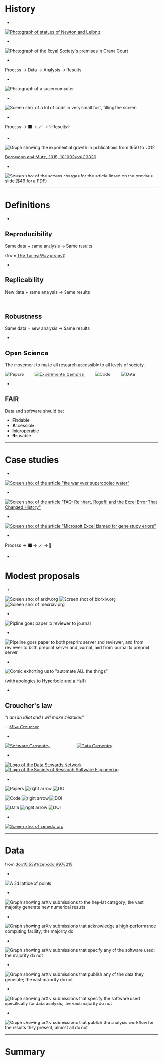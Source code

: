 # History

-

[![Photograph of statues of Newton and Leibniz](./images/newton_leibniz.jpg) <!-- .element: width="1000px" -->](https://commons.wikimedia.org/wiki/File:Statues_of_Isaac_Newton_and_Gottfried_Leibniz.jpg)

-

![Photograph of the Royal Society's premises in Crane Court](./images/rs.jpg) <!-- .element: width="700px" -->

-

Process $\rightarrow$ Data $\rightarrow$ Analysis $\rightarrow$ Results

-

![Photograph of a supercomputer](./images/supercomputer.jpg) <!-- .element: width="1200px" -->

-

![Screen shot of a lot of code in very small font, filling the screen](./images/lots_of_code.png) <!-- .element: width="1800px" -->

-

Process $\rightarrow$ ⬛ $\rightarrow$ 🪄 $\rightarrow$ ✨Results✨

-

![Graph showing the exponential growth in publications from 1650 to 2012](./images/publications.png) <!-- .element: width="800px" -->

[Bornmann and  Mutz, 2015, 10.1002/asi.23329](https://doi.org/10.1002/asi.23329)

-

![Screen shot of the access charges for the article linked on the previous slide ($49 for a PDF)](./images/access_charges.png)<!-- .element: width="700px" -->

---

# Definitions

-

## Reproducibility

<span class="fragment fade-in" data-fragment-index="1">Same data</span>
<span class="fragment fade-in" data-fragment-index="2">$+$ same analysis</span>
<span class="fragment fade-in" data-fragment-index="3">$\rightarrow$ Same results</span>

<span class="fragment fade-in" data-fragment-index="4">(from [The Turing Way project](https://the-turing-way.netlify.app/reproducible-research/overview/overview-definitions.html))</span>

-

## Replicability

New data $+$ same analysis $\rightarrow$ Same results

<br>

## Robustness

Same data $+$ new analysis $\rightarrow$ Same results

-

## Open Science

The movement to make all research accessible to all levels of society.

![Papers](images/paper.jpg) <!-- .element width="200px" -->&nbsp;&nbsp;&nbsp;&nbsp;&nbsp;&nbsp;&nbsp;
[![Experimental Samples](images/test_tube.jpg) <!-- .element width="200px" -->](https://www.publicdomainpictures.net/en/view-image.php?image=302908&picture=filling-up-the-test-tube)&nbsp;&nbsp;&nbsp;&nbsp;&nbsp;&nbsp;&nbsp;
![Code](images/photo_of_code.jpg) <!-- .element width="200px" --> &nbsp;&nbsp;&nbsp;&nbsp;&nbsp;&nbsp;&nbsp; ![Data](images/photo_of_data.jpg) <!-- .element width="200px" -->

-

## FAIR

Data and software should be:

 * **F**indable
 * **A**ccessible
 * **I**nteroperable
 * **R**eusable

---

# Case studies

-

[![Screen shot of the article "the war over supercooled water"](./images/supercooled-water.png) <!-- .element width="1000px" -->](https://physicstoday.scitation.org/do/10.1063/pt.6.1.20180822a/full/)

-

[![Screen shot of the article "FAQ: Reinhart, Rogoff, and the Excel Error That Changed History"](./images/reinhart-rogoff.png) <!-- .element width="700px" -->](https://www.bloomberg.com/news/articles/2013-04-18/faq-reinhart-rogoff-and-the-excel-error-that-changed-history)

-

[![Screen shot of the article "Microsoft Excel blamed for gene study errors"](./images/excel-gene.png) <!-- .element width="700px" -->](https://www.bbc.co.uk/news/technology-37176926)

-

Process $\rightarrow$ ⬛ $\rightarrow$ 🪄 $\rightarrow$ 💩

-

# Modest proposals

-

![Screen shot of arxiv.org](./images/arxiv.png) <!-- .element width="400px" --> ![Screen shot of biorxiv.org](./images/biorxiv.png) <!-- .element width="400px" --> ![Screen shot of medrxiv.org](./images/medrxiv.png) <!-- .element width="400px" -->

-

![Pipline goes paper to reviewer to journal](./images/no-preprint-process.png)

-

![Pipeline goes paper to both preprint server and reviewer, and from reviewer to both preprint server and journal, and from journal to preprint server](./images/preprint-process.png)

-

![Comic exhorting us to "automate ALL the things"](./images/automate.png)

(with apologies to [Hyperbole and a Half](https://hyperboleandahalf.blogspot.com))

-

## Croucher's law

*"I am an idiot and I will make mistakes"*

&mdash;[Mike Croucher](https://mikecroucher.github.io/MLPM_talk/)

-

[![Software Carpentry](./images/swc.svg) <!-- .element width="500px" -->](https://software-carpentry.org) &nbsp;&nbsp;&nbsp;&nbsp;&nbsp;&nbsp;&nbsp;&nbsp;&nbsp;&nbsp;&nbsp;&nbsp;&nbsp;&nbsp;&nbsp;&nbsp;&nbsp;&nbsp;&nbsp;&nbsp;&nbsp; [![Data Carpentry](./images/dc.svg) <!-- .element width="300px" -->](https://datacarpentry.org)

-

[![Logo of the Data Stewards Network](./images/data-stewards.svg) <!-- .element width="400px" -->](https://datastewards.net/)&nbsp;&nbsp;&nbsp;&nbsp;&nbsp;&nbsp;&nbsp;&nbsp;&nbsp;&nbsp;&nbsp;&nbsp;&nbsp;&nbsp;&nbsp;&nbsp;&nbsp;&nbsp;&nbsp;&nbsp;&nbsp; [![Logo of the Society of Research Software Engineering](./images/socrse-knockout.png) <!-- .element width="400px" -->](https://society-rse.org)

-

![Papers](./images/paper.jpg) <!-- .element width="100px"  vertical-align="middle" --> ![right arrow](./images/arrow.svg) ![DOI](./images/doi.svg) <!-- .element width="100px"  vertical-align="text-middle" --> 

![Code](./images/photo_of_code.jpg) <!-- .element width="100px"  vertical-align="text-middle" --> <span class="fragment fade-in" data-fragment-index="1"> ![right arrow](./images/arrow.svg) ![DOI](./images/doi.svg) <!-- .element width="100px" vertical-align="text-middle" --></span>

![Data](./images/photo_of_data.jpg) <!-- .element width="100px"  vertical-align="text-middle" --> <span class="fragment fade-in" data-fragment-index="1"> ![right arrow](./images/arrow.svg) ![DOI](./images/doi.svg) <!-- .element width="100px"  vertical-align="text-middle" --></span>

-

[![Screen shot of zenodo.org](./images/zenodo.png) <!-- .element width="1000px" -->](https://zenodo.org)

---

# Data

from [doi:10.5281/zenodo.6976215](https://doi.org/10.5281/zenodo.6976215)

-

![A 3d lattice of points](./images/lattice.svg) <!-- .element width="600px" -->

-

![Graph showing arXiv submissions to the hep-lat category; the vast majority generate new numerical results](./plots/all_numerical.svg) <!-- .element width="1000px" -->

-

![Graph showing arXiv submissions that acknowledge a high-performance computing facility; the majority do](./plots/acknowledges_compute_resources.svg) <!-- .element width="1000px" -->

-

![Graph showing arXiv submissions that specify any of the software used; the majority do not](./plots/specifies_any_software.svg) <!-- .element width="1000px" -->

-

![Graph showing arXiv submissions that publish any of the data they generate; the vast majority do not](./plots/publish_any_data.svg) <!-- .element width="1000px" -->

-

![Graph showing arXiv submissions that specify the software used specifically for data analysis; the vast majority do not](./plots/specifies_analysis_software.svg) <!-- .element width="1000px" -->

-

![Graph showing arXiv submissions that publish the analysis workflow for the results they present; almost all do not](./plots/publish_analysis_workflow.svg) <!-- .element width="1000px" -->

---

# Summary

